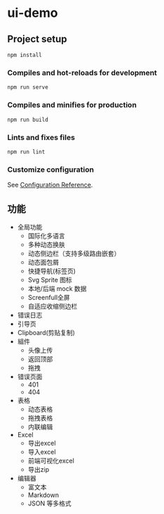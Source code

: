 # ui-demo

## Project setup
```
npm install
```

### Compiles and hot-reloads for development
```
npm run serve
```

### Compiles and minifies for production
```
npm run build
```

### Lints and fixes files
```
npm run lint
```

### Customize configuration
See [Configuration Reference](https://cli.vuejs.org/config/).

## 功能
- 全局功能
  - 国际化多语言
  - 多种动态换肤
  - 动态侧边栏（支持多级路由嵌套）
  - 动态面包屑
  - 快捷导航(标签页)
  - Svg Sprite 图标
  - 本地/后端 mock 数据
  - Screenfull全屏
  - 自适应收缩侧边栏
- 错误日志
- 引导页
- Clipboard(剪贴复制)
- 組件
  - 头像上传
  - 返回顶部
  - 拖拽
- 错误页面
  - 401
  - 404
- 表格
  - 动态表格
  - 拖拽表格
  - 内联编辑
- Excel
  - 导出excel
  - 导入excel
  - 前端可视化excel
  - 导出zip
- 编辑器
  - 富文本
  - Markdown
  - JSON 等多格式